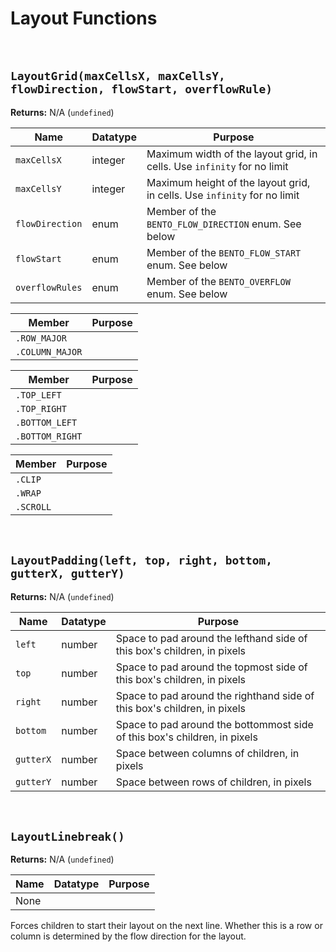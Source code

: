 # Layout Functions

&nbsp;

## `LayoutGrid(maxCellsX, maxCellsY, flowDirection, flowStart, overflowRule)`

**Returns:** N/A (`undefined`)

|Name           |Datatype|Purpose                                                                 |
|---------------|--------|------------------------------------------------------------------------|
|`maxCellsX`    |integer |Maximum width of the layout grid, in cells. Use `infinity` for no limit |
|`maxCellsY`    |integer |Maximum height of the layout grid, in cells. Use `infinity` for no limit|
|`flowDirection`|enum    |Member of the `BENTO_FLOW_DIRECTION` enum. See below                    |
|`flowStart`    |enum    |Member of the `BENTO_FLOW_START` enum. See below                        |
|`overflowRules`|enum    |Member of the `BENTO_OVERFLOW` enum. See below                          |

|Member         |Purpose|
|---------------|-------|
|`.ROW_MAJOR`   |       |
|`.COLUMN_MAJOR`|       |

|Member         |Purpose|
|---------------|-------|
|`.TOP_LEFT`    |       |
|`.TOP_RIGHT`   |       |
|`.BOTTOM_LEFT` |       |
|`.BOTTOM_RIGHT`|       |

|Member   |Purpose|
|---------|-------|
|`.CLIP`  |       |
|`.WRAP`  |       |
|`.SCROLL`|       |

&nbsp;

## `LayoutPadding(left, top, right, bottom, gutterX, gutterY)`

**Returns:** N/A (`undefined`)

|Name     |Datatype|Purpose                                                                  |
|---------|--------|-------------------------------------------------------------------------|
|`left`   |number  |Space to pad around the lefthand side of this box's children, in pixels  |
|`top`    |number  |Space to pad around the topmost side of this box's children, in pixels   |
|`right`  |number  |Space to pad around the righthand side of this box's children, in pixels |
|`bottom` |number  |Space to pad around the bottommost side of this box's children, in pixels|
|`gutterX`|number  |Space between columns of children, in pixels                             |
|`gutterY`|number  |Space between rows of children, in pixels                                |

&nbsp;

## `LayoutLinebreak()`

**Returns:** N/A (`undefined`)

|Name|Datatype|Purpose|
|----|--------|-------|
|None|        |       |

Forces children to start their layout on the next line. Whether this is a row or column is determined by the flow direction for the layout.
